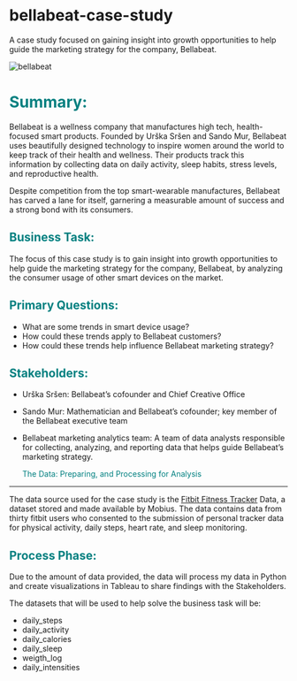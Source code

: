 # bellabeat-case-study
A case study focused on gaining insight into growth opportunities to help guide the marketing strategy for the company, Bellabeat.

![bellabeat](https://user-images.githubusercontent.com/87612999/143798675-1de98020-af43-461b-aec1-86da8a13225b.jpg)

# <span style="color:teal;">Summary:
                              

Bellabeat is a wellness company that manufactures high tech, health-focused smart products. Founded by Urška Sršen and Sando Mur, Bellabeat uses beautifully designed technology to inspire women around the world to keep track of their health and wellness. Their products track this information by collecting data on daily activity, sleep habits, stress levels, and reproductive health.

Despite competition from the top smart-wearable manufactures, Bellabeat has carved a lane for itself, garnering a measurable amount of success and a strong bond with its consumers.
  
   <span style="color:teal;"> Business Task:
 -----------------------------------------

The focus of this case study is to gain insight into growth opportunities to help guide the marketing strategy for the company, Bellabeat, by analyzing the consumer usage of other smart devices on the market.
     
<span style="color:teal;">Primary Questions:
--------------------------------------------

* What are some trends in smart device usage? 
* How could these trends apply to Bellabeat customers? 
* How could these trends help influence Bellabeat marketing strategy? 

  
<span style="color:teal;">Stakeholders:
---------------------------------------
    
* Urška Sršen: Bellabeat’s cofounder and Chief Creative Office
* Sando Mur: Mathematician and Bellabeat’s cofounder; key member of the Bellabeat executive team
* Bellabeat marketing analytics team: A team of data analysts responsible for collecting, analyzing, and reporting data that helps guide Bellabeat’s marketing strategy.
  
  <span style="color:teal;">The Data: Preparing, and Processing for Analysis
--------------------------------------------------------------------------

The data source used for the case study is the [Fitbit Fitness Tracker](https://www.kaggle.com/arashnic/fitbit) Data, a dataset stored and made available by Mobius. 
The data contains data from thirty fitbit users who consented to the submission of personal tracker 
data for physical activity, daily steps, heart rate, and sleep monitoring.

<span style="color:teal;"> Process Phase:
-----------------------------------------

Due to the amount of data provided, the data will process my data in Python and create visualizations in Tableau to share findings with the Stakeholders.

The datasets that will be used to help solve the business task will be:
* daily_steps
* daily_activity
* daily_calories
* daily_sleep
* weigth_log     
* daily_intensities

